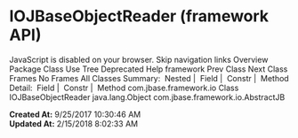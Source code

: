 # IOJBaseObjectReader (framework   API)

JavaScript is disabled on your browser. Skip navigation links Overview Package Class Use Tree Deprecated Help framework Prev Class Next Class Frames No Frames All Classes Summary:  Nested |  Field |  Constr |  Method Detail:  Field |  Constr |  Method com.jbase.framework.io Class IOJBaseObjectReader java.lang.Object com.jbase.framework.io.AbstractJB  

**Created At:** 9/25/2017 10:30:46 AM  
**Updated At:** 2/15/2018 8:02:33 AM  

